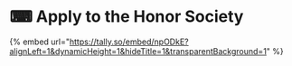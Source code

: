 # ⌨ Apply to the Honor Society

{% embed url="https://tally.so/embed/npODkE?alignLeft=1&dynamicHeight=1&hideTitle=1&transparentBackground=1" %}
